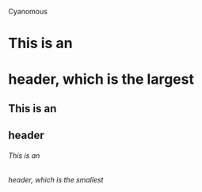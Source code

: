 Cyanomous

# This is an <h1> header, which is the largest
## This is an <h2> header
###### This is an <h6> header, which is the smallest
